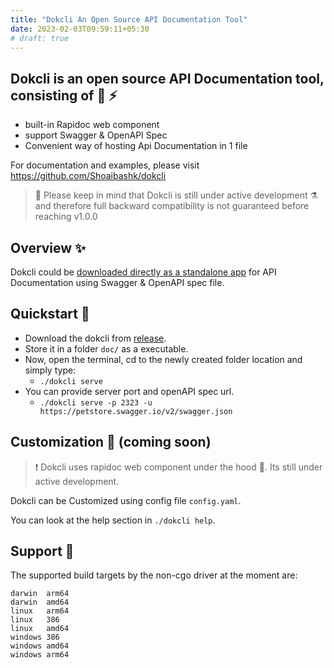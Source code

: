 ```yaml
---
title: "Dokcli An Open Source API Documentation Tool"
date: 2023-02-03T09:59:11+05:30
# draft: true
---
```


## Dokcli is an open source API Documentation tool, consisting of  :see_no_evil: :zap:

- built-in Rapidoc web component
- support Swagger & OpenAPI Spec
- Convenient way of hosting Api Documentation in 1 file

For documentation and examples, please visit <https://github.com/Shoaibashk/dokcli>
> :construction: Please keep in mind that Dokcli is still under active development :alembic: and therefore full backward compatibility is not guaranteed before reaching v1.0.0

## Overview ✨

Dokcli could be [downloaded directly as a standalone app](https://github.com/Shoaibashk/dokcli/releases) for API Documentation using Swagger & OpenAPI spec file.

## Quickstart 🚀

- Download the dokcli from [release](https://github.com/Shoaibashk/dokcli/releases).
- Store it in a folder `doc/` as a executable.
- Now, open the terminal, cd to the newly created folder location and simply type:
  - `./dokcli serve`
- You can provide server port and openAPI spec url.
  - `./dokcli serve -p 2323 -u https://petstore.swagger.io/v2/swagger.json`

## Customization 💅 (coming soon)

>❗ Dokcli uses rapidoc web component under the hood 🌺. Its still under active development.

Dokcli can be Customized using config file `config.yaml`.

You can look at the help section in `./dokcli help`.

## Support 🤗

The supported build targets by the non-cgo driver at the moment are:

```shell
darwin  arm64
darwin  amd64
linux   arm64
linux   386
linux   amd64
windows 386
windows amd64
windows arm64
```
